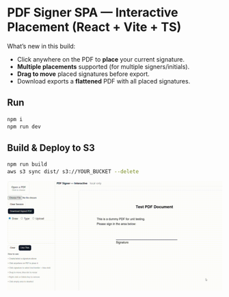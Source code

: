 # PDF Signer SPA — Interactive Placement (React + Vite + TS)

What’s new in this build:
- Click anywhere on the PDF to **place** your current signature.
- **Multiple placements** supported (for multiple signers/initials).
- **Drag to move** placed signatures before export.
- Download exports a **flattened** PDF with all placed signatures.

## Run
```bash
npm i
npm run dev
```

## Build & Deploy to S3
```bash
npm run build
aws s3 sync dist/ s3://YOUR_BUCKET --delete
```

![Demo](demo.gif)

